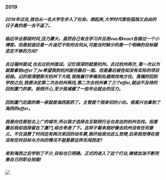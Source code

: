    ### 2019
   ##### 2019年过去,我也从一名大学生步入了社会。想起来,大学时代那些孤独又自由的日子真的是一去不返了。

  ##### 临近毕业那段时间,压力骤大。虽然自己有去学习并且用vue和react各做过一个小博客。但是前途还是一片迷茫不知何去何从,可能当时缺少的是一个明确的目标跟坚定不移的方向?

  ##### 去过福州面试,也去过杭州面试。记忆很深的就是杭州。去过杭州两次, 第一次以为就要拿到offer了,hr希望我到杭州面完最后一面。但是最后被告知没有实际的项目经验。记的很清楚那天杭州下大雨,我拖着行李箱到处避雨找地方住。落魄的回到学校之后,我便决定第二次去杭州再找,第二次去杭州拿了三个offer,就迫不及待的回到厦门的家。我很开心,至少我减缓了一些毕业就业的压力。

  ##### 回到厦门后面的第一家就是海西医药了。主管是个很亲切的小伙。很高兴也拿到了海西的offer。

  ##### 我是向往那些北上广的城市,所以我才选择去互联网行业也发达的杭州去找。但是最后我却选择留在了厦门,综合考虑了下。这样子看来我好像去杭州没有任何意义。不仅浪费了时间还有两次来回的动车票,刚开始我也这么觉得,后来我觉得在我没有任何目标与方向的情况不就是要这样东闯西走?

  ##### 来到海西之后学到了不少,目标也已明确。正式的进入了这个行业,继续加油不断完善自己的职业技能!
  

  ![](https://ss0.baidu.com/6ON1bjeh1BF3odCf/it/u=983549807,1239498572&fm=15&gp=0.jpg)